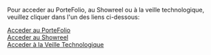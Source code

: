Pour acceder au PorteFolio, au Showreel ou à la veille technologique, veuillez cliquer dans l'un des liens ci-dessous:

[Acceder au PorteFolio](https://ryan-rb.github.io/Porte-Folio/index.html)  
[Acceder au Showreel](https://ryan-rb.github.io/Porte-Folio/showreel.html)  
[Acceder à la Veille Technologique](https://ryan-rb.github.io/Porte-Folio/veille.html)
